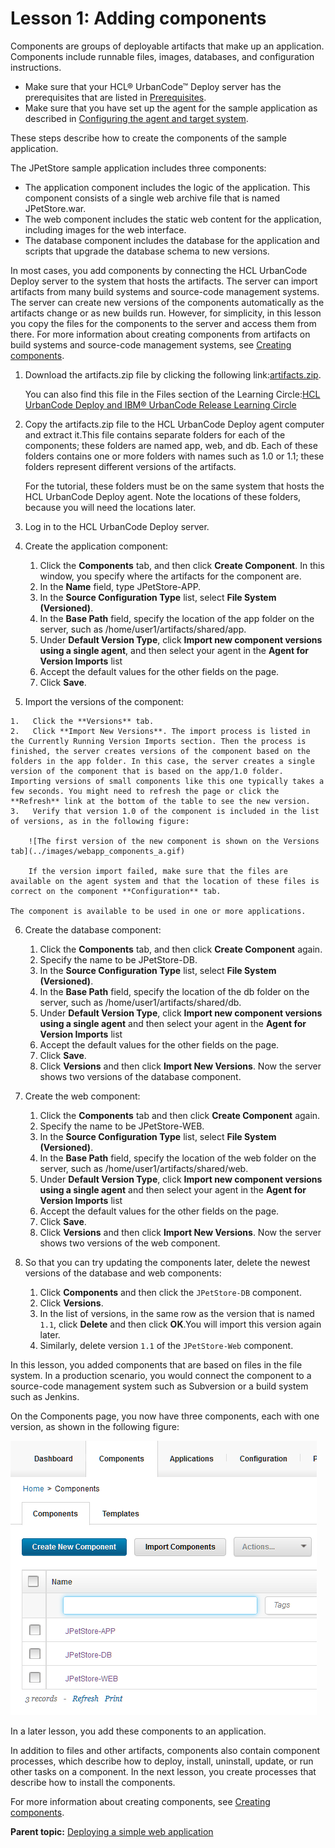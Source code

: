 # Lesson 1: Adding components

Components are groups of deployable artifacts that make up an application. Components include runnable files, images, databases, and configuration instructions.

-   Make sure that your HCL® UrbanCode™ Deploy server has the prerequisites that are listed in [Prerequisites](webapp_intro.md#prereqs).
-   Make sure that you have set up the agent for the sample application as described in [Configuring the agent and target system](webapp_configure_agent.md).

These steps describe how to create the components of the sample application.

The JPetStore sample application includes three components:

-   The application component includes the logic of the application. This component consists of a single web archive file that is named JPetStore.war.
-   The web component includes the static web content for the application, including images for the web interface.
-   The database component includes the database for the application and scripts that upgrade the database schema to new versions.

In most cases, you add components by connecting the HCL UrbanCode Deploy server to the system that hosts the artifacts. The server can import artifacts from many build systems and source-code management systems. The server can create new versions of the components automatically as the artifacts change or as new builds run. However, for simplicity, in this lesson you copy the files for the components to the server and access them from there. For more information about creating components from artifacts on build systems and source-code management systems, see [Creating components](../../com.udeploy.doc/topics/comp_create.md).

1.  Download the artifacts.zip file by clicking the following link:[artifacts.zip](http://download.boulder.ibm.com/ibmdl/pub/software/rationalsdp/documentation/product_doc/UrbanCode/uDeploy/version_6-1/artifacts.zip).

    You can also find this file in the Files section of the Learning Circle:[HCL UrbanCode Deploy and IBM® UrbanCode Release Learning Circle](https://www.ibm.com/developerworks/community/groups/service/html/communityview?communityUuid=860ff390-6cab-4f95-ab37-66d2ca7521b4)

2.  Copy the artifacts.zip file to the HCL UrbanCode Deploy agent computer and extract it.This file contains separate folders for each of the components; these folders are named app, web, and db. Each of these folders contains one or more folders with names such as 1.0 or 1.1; these folders represent different versions of the artifacts.

    For the tutorial, these folders must be on the same system that hosts the HCL UrbanCode Deploy agent. Note the locations of these folders, because you will need the locations later.

3.  Log in to the HCL UrbanCode Deploy server. 
4.  Create the application component: 
    1.   Click the **Components** tab, and then click **Create Component**. In this window, you specify where the artifacts for the component are.
    2.  In the **Name** field, type JPetStore-APP. 
    3.  In the **Source Configuration Type** list, select **File System \(Versioned\)**.
    4.  In the **Base Path** field, specify the location of the app folder on the server, such as /home/user1/artifacts/shared/app. 
    5.   Under **Default Version Type**, click **Import new component versions using a single agent**, and then select your agent in the **Agent for Version Imports** list 
    6.  Accept the default values for the other fields on the page.
    7.  Click **Save**.
5.   Import the versions of the component: 

    1.   Click the **Versions** tab. 
    2.   Click **Import New Versions**. The import process is listed in the Currently Running Version Imports section. Then the process is finished, the server creates versions of the component based on the folders in the app folder. In this case, the server creates a single version of the component that is based on the app/1.0 folder. Importing versions of small components like this one typically takes a few seconds. You might need to refresh the page or click the **Refresh** link at the bottom of the table to see the new version.
    3.   Verify that version 1.0 of the component is included in the list of versions, as in the following figure: 

        ![The first version of the new component is shown on the Versions tab](../images/webapp_components_a.gif)

        If the version import failed, make sure that the files are available on the agent system and that the location of these files is correct on the component **Configuration** tab.

    The component is available to be used in one or more applications.

6.  Create the database component: 

    1.   Click the **Components** tab, and then click **Create Component** again. 
    2.  Specify the name to be JPetStore-DB. 
    3.  In the **Source Configuration Type** list, select **File System \(Versioned\)**.
    4.  In the **Base Path** field, specify the location of the db folder on the server, such as /home/user1/artifacts/shared/db. 
    5.  Under **Default Version Type**, click **Import new component versions using a single agent** and then select your agent in the **Agent for Version Imports** list 
    6.  Accept the default values for the other fields on the page.
    7.  Click **Save**.
    8.  Click **Versions** and then click **Import New Versions**.
    Now the server shows two versions of the database component.

7.  Create the web component: 

    1.  Click the **Components** tab and then click **Create Component** again. 
    2.  Specify the name to be JPetStore-WEB. 
    3.  In the **Source Configuration Type** list, select **File System \(Versioned\)**.
    4.  In the **Base Path** field, specify the location of the web folder on the server, such as /home/user1/artifacts/shared/web. 
    5.  Under **Default Version Type**, click **Import new component versions using a single agent** and then select your agent in the **Agent for Version Imports** list 
    6.  Accept the default values for the other fields on the page.
    7.  Click **Save**.
    8.  Click **Versions** and then click **Import New Versions**.
    Now the server shows two versions of the web component.

8.  So that you can try updating the components later, delete the newest versions of the database and web components: 
    1.  Click **Components** and then click the `JPetStore-DB` component.
    2.  Click **Versions**.
    3.  In the list of versions, in the same row as the version that is named `1.1`, click **Delete** and then click **OK**.You will import this version again later.
    4.  Similarly, delete version `1.1` of the `JPetStore-Web` component. 

In this lesson, you added components that are based on files in the file system. In a production scenario, you would connect the component to a source-code management system such as Subversion or a build system such as Jenkins.

On the Components page, you now have three components, each with one version, as shown in the following figure:

![The three components on the Components tab](../images/webapp_components_b.gif)

In a later lesson, you add these components to an application.

In addition to files and other artifacts, components also contain component processes, which describe how to deploy, install, uninstall, update, or run other tasks on a component. In the next lesson, you create processes that describe how to install the components.

For more information about creating components, see [Creating components](../../com.udeploy.doc/topics/comp_create.md).

**Parent topic:** [Deploying a simple web application](../../com.udeploy.tutorial.doc/topics/webapp_abstract.md)

